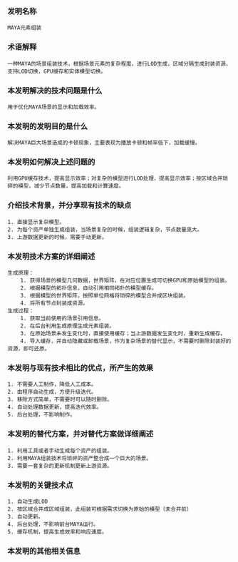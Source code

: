 ### 发明名称
```
MAYA元素组装
```
### 术语解释

```
一种MAYA的场景组装技术，根据场景元素的复杂程度，进行LOD生成，区域分隔生成封装资源，支持LOD切换，GPU缓存和实体模型切换。
```
### 本发明解决的技术问题是什么
```
用于优化MAYA场景的显示和加载效率。
```

### 本发明的发明目的是什么
```
解决MAYA巨大场景造成的卡顿现象，主要表现为播放卡顿和帧率低下，加载缓慢。
```

### 本发明如何解决上述问题的
```
利用GPU缓存技术，提高显示效率；对复杂的模型进行LOD处理，提高显示效率；按区域合并琐碎的模型，减少节点数量，提高加载和计算速度。

```

### 介绍技术背景，并分享现有技术的缺点
```
1. 直接显示复杂模型。
2. 为每个资产单独生成组装，当场景复杂的时候，组装逻辑复杂，节点数量庞大。
3. 上游数据更新的时候，需要手动更新。
```

### 本发明技术方案的详细阐述
```
生成原理：
    1. 获得场景的模型几何数据，世界矩阵，在对应位置生成可切换GPU和原始模型的组装。
    2. 根据模型的拓扑信息，自动引用相同拓扑的模型缓存。
    3. 根据模型的世界矩阵，按照单位网格将琐碎的模型合并成区块组装。
    4. 将所有节点封装成资源。
生成过程：
    1. 获取当前使用的场景引用信息。
    2. 在后台利用生成原理生成元素组装。
    3. 在原始场景未发生变化时，直接使用缓存；当上游数据发生变化时，重新生成缓存。
    4. 导入缓存，并自动隐藏或卸载场景，作为复杂场景的替代显示，不需要时删除封装好的资源，即可还原。
```

### 本发明与现有技术相比的优点，所产生的效果
```
1. 不需要人工制作，降低人工成本。
2. 由程序自动生成，方便升级迭代。
3. 移除方式简单，不需要时可以随时删除。
4. 自动处理数据更新，提高迭代效率。
5. 后台处理，不影响制作。
```
### 本发明的替代方案，并对替代方案做详细阐述
```
1. 利用工具或者手动生成每个资产的组装。
2. 利用MAYA组装技术将琐碎的资产整合成一个巨大的场景。
3. 需要一套复杂的更新机制更新上游资源。
```
### 本发明的关键技术点
```
1. 自动生成LOD
2. 按区域合并成区域组装，此组装可根据需求切换为原始的模型（未合并前）
3. 自动更新。
4. 后台处理，不影响前台MAYA运行。
5. 缓存机制，提高生成效率和响应速度。
```
### 本发明的其他相关信息
```
```